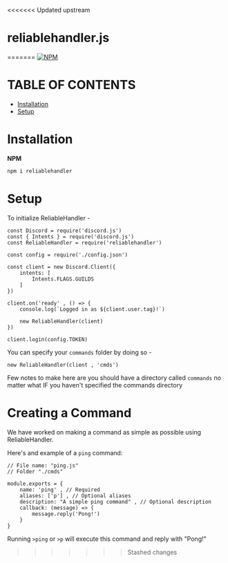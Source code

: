 <<<<<<< Updated upstream
# reliablehandler.js
 
=======
[![NPM](https://nodei.co/npm/reliablehandler.png)](https://nodei.co/npm/reliablehandler/)

# TABLE OF CONTENTS

- [Installation](#installation)
- [Setup](#setup)

# Installation

**NPM**

```bash
npm i reliablehandler
```

# Setup

To initialize ReliableHandler -

```JS
const Discord = require('discord.js')
const { Intents } = require('discord.js')
const ReliableHandler = require('reliablehandler')

const config = require('./config.json')

const client = new Discord.Client({
    intents: [
        Intents.FLAGS.GUILDS
    ]
})

client.on('ready' , () => {
    console.log(`Logged in as ${client.user.tag}!`)

    new ReliableHandler(client)
})

client.login(config.TOKEN)
```

You can specify your `commands` folder by doing so -
```JS
new ReliableHandler(client , 'cmds')
```

Few notes to make here are you should have a directory called `commands` no matter what IF you haven't specified the commands directory

# Creating a Command

We have worked on making a command as simple as possible using ReliableHandler.

Here's and example of a `ping` command:

```JS
// File name: "ping.js"
// Folder "./cmds"

module.exports = {
    name: 'ping' , // Required
    aliases: ['p'] , // Optional aliases
    description: "A simple ping command" , // Optional description
    callback: (message) => {
        message.reply('Pong!')
    }
}
```

Running `>ping` or `>p` will execute this command and reply with "Pong!"
>>>>>>> Stashed changes
